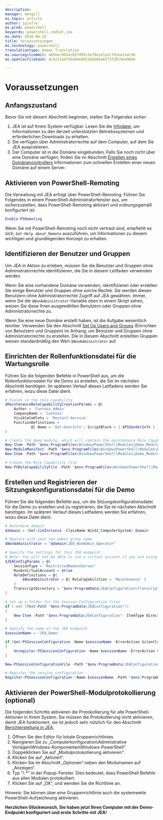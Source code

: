 ```yaml
---
description: 
manager: dongill
ms.topic: article
author: jpjofre
ms.prod: powershell
keywords: powershell,cmdlet,jea
ms.date: 2016-06-22
title: Voraussetzungen
ms.technology: powershell
translationtype: Human Translation
ms.sourcegitcommit: a656ec981dc03fd95c5e70e2d1a2c741ee1adc9b
ms.openlocfilehash: ac9231a475ba84e9051bbd06a65f3f20c9e49846

---
```


# Voraussetzungen

## Anfangszustand
Bevor Sie mit diesem Abschnitt beginnen, stellen Sie Folgendes sicher:

1. JEA ist auf Ihrem System verfügbar. Lesen Sie die [Infodatei](./README.md), um Informationen zu den derzeit unterstützten Betriebssystemen und erforderlichen Downloads zu erhalten.
2. Sie verfügen über Administratorrechte auf dem Computer, auf dem Sie JEA ausprobieren.
3. Der Computer ist in die Domäne eingebunden.
Falls Sie noch nicht über eine Domäne verfügen, finden Sie im Abschnitt [Erstellen eines Domänencontrollers](#creating-a-domain-controller) Informationen zum schnellen Erstellen einer neuen Domäne auf einem Server.

## Aktivieren von PowerShell-Remoting
Die Verwaltung mit JEA erfolgt über PowerShell-Remoting.
Führen Sie Folgendes in einem PowerShell-Administratorfenster aus, um sicherzustellen, dass PowerShell-Remoting aktiviert und ordnungsgemäß konfiguriert ist:

```PowerShell
Enable-PSRemoting
```

Wenn Sie mit PowerShell-Remoting noch nicht vertraut sind, empfiehlt es sich, `Get-Help about_Remote` auszuführen, um Informationen zu diesem wichtigen und grundlegenden Konzept zu erhalten.

## Identifizieren der Benutzer und Gruppen
Um JEA in Aktion zu erleben, müssen Sie die Benutzer und Gruppen ohne Administratorrechte identifizieren, die Sie in diesem Leitfaden verwenden werden.

Wenn Sie eine vorhandene Domäne verwenden, identifizieren oder erstellen Sie einige Benutzer und Gruppen ohne solche Rechte.
Sie werden diesen Benutzern ohne Administratorrechte Zugriff auf JEA gewähren.
Immer, wenn Sie die `$NonAdministrator`-Variable oben in einem Skript sehen, weisen Sie diese Ihren ausgewählten Benutzern oder Gruppen ohne Administratorrechte zu.

Wenn Sie eine neue Domäne erstellt haben, ist die Aufgabe wesentlich leichter.
Verwenden Sie den Abschnitt [Set Up Users and Groups](creating-a-domain-controller.md#set-up-users-and-groups) (Einrichten von Benutzern und Gruppen) im Anhang, um Benutzer und Gruppen ohne Administratorrechte zu erstellen.
Die in diesem Abschnitt erstellten Gruppen weisen standardmäßig den Wert `$NonAdministrator` auf.

## Einrichten der Rollenfunktionsdatei für die Wartungsrolle
Führen Sie die folgenden Befehle in PowerShell aus, um die Rollenfunktionsdatei für die Demo zu erstellen, die Sie im nächsten Abschnitt benötigen.
Im späteren Verlauf dieses Leitfadens werden Sie erfahren, wozu diese Datei dient.

```PowerShell
# Fields in the role capability
$MaintenanceRoleCapabilityCreationParams = @{
    Author = 'Contoso Admin'
    CompanyName = 'Contoso'
    VisibleCmdlets = 'Restart-Service'
    FunctionDefinitions =
            @{ Name = 'Get-UserInfo'; ScriptBlock = { $PSSenderInfo } }
}

# Create the demo module, which will contain the maintenance Role Capability File
New-Item -Path "$env:ProgramFiles\WindowsPowerShell\Modules\Demo_Module" -ItemType Directory
New-ModuleManifest -Path "$env:ProgramFiles\WindowsPowerShell\Modules\Demo_Module\Demo_Module.psd1"
New-Item -Path "$env:ProgramFiles\WindowsPowerShell\Modules\Demo_Module\RoleCapabilities" -ItemType Directory

# Create the Role Capability file
New-PSRoleCapabilityFile -Path "$env:ProgramFiles\WindowsPowerShell\Modules\Demo_Module\RoleCapabilities\Maintenance.psrc" @MaintenanceRoleCapabilityCreationParams
```

## Erstellen und Registrieren der Sitzungskonfigurationsdatei für die Demo
Führen Sie die folgenden Befehle aus, um die Sitzungskonfigurationsdatei für die Demo zu erstellen und zu registrieren, die Sie im nächsten Abschnitt benötigen.
Im späteren Verlauf dieses Leitfadens werden Sie erfahren, wozu diese Datei dient.

```PowerShell
# Determine domain
$domain = (Get-CimInstance -ClassName Win32_ComputerSystem).Domain

# Replace with your non-admin group name
$NonAdministrator = "$domain\JEA_NonAdmin_Operator"

# Specify the settings for this JEA endpoint
# Note: You will not be able to use a virtual account if you are using WMF 5.0 on Windows 7 or Windows Server 2008 R2
$JEAConfigParams = @{
    SessionType = 'RestrictedRemoteServer'
    RunAsVirtualAccount = $true
    RoleDefinitions = @{
        $NonAdministrator = @{ RoleCapabilities = 'Maintenance' }
    }
    TranscriptDirectory = "$env:ProgramData\JEAConfiguration\Transcripts"
}

# Set up a folder for the Session Configuration files
if (-not (Test-Path "$env:ProgramData\JEAConfiguration"))
{
    New-Item -Path "$env:ProgramData\JEAConfiguration" -ItemType Directory
}

# Specify the name of the JEA endpoint
$sessionName = 'JEA_Demo'

if (Get-PSSessionConfiguration -Name $sessionName -ErrorAction SilentlyContinue)
{
    Unregister-PSSessionConfiguration -Name $sessionName -ErrorAction Stop
}

New-PSSessionConfigurationFile -Path "$env:ProgramData\JEAConfiguration\JEADemo.pssc" @JEAConfigParams

# Register the session configuration
Register-PSSessionConfiguration -Name $sessionName -Path "$env:ProgramData\JEAConfiguration\JEADemo.pssc"
```

## Aktivieren der PowerShell-Modulprotokollierung (optional)
Die folgenden Schritte aktivieren die Protokollierung für alle PowerShell-Aktionen in Ihrem System.
Sie müssen die Protokollierung nicht aktivieren, damit JEA funktioniert, sie ist jedoch sehr nützlich für den Abschnitt [Berichterstellung in JEA](reporting-on-jea.md).

1. Öffnen Sie den Editor für lokale Gruppenrichtlinien.
2. Navigieren Sie zu „Computerkonfiguration\Administrative Vorlagen\Windows-Komponenten\Windows-PowerShell“.
3. Doppelklicken Sie auf „Modulprotokollierung aktivieren“.
4. Klicken Sie auf „Aktiviert“.
5. Klicken Sie im Abschnitt „Optionen“ neben den Modulnamen auf „Anzeigen“.
6. Typ "\ *" in der Popup-Fenster. Dies bedeutet, dass PowerShell Befehle aus allen Modulen protokolliert.
7. Klicken Sie auf „OK“, und wenden Sie die Richtlinie an.

Hinweis: Sie können über eine Gruppenrichtlinie auch die systemweite PowerShell-Aufzeichnung aktivieren.

**Herzlichen Glückwunsch, Sie haben jetzt Ihren Computer mit der Demo-Endpunkt konfiguriert und erste Schritte mit JEA!**




<!--HONumber=Oct16_HO1-->


